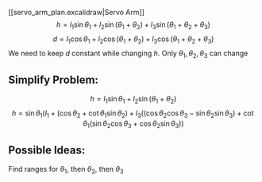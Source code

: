 [[servo_arm_plan.excalidraw|Servo Arm]]
$$ h=l_1\sin\theta_1+l_2\sin(\theta_1+\theta_2)+l_3\sin(\theta_1+\theta_2+\theta_3) $$
$$d=l_1\cos\theta_1+l_2\cos(\theta_1+\theta_2)+l_3\cos(\theta_1+\theta_2+\theta_3)$$
We need to keep $d$ constant while changing $h$. Only $\theta_1, \theta_2, \theta_3$ can change
## Simplify Problem:
$$h=l_1\sin\theta_1+l_2\sin(\theta_1+\theta_2)$$
$$h=\sin\theta_1(l_1+(\cos\theta_2+\cot\theta_1\sin\theta_2)+l_3((\cos\theta_2\cos\theta_3-\sin\theta_2\sin\theta_3)+\cot\theta_1(\sin\theta_2\cos\theta_3+\cos\theta_2\sin\theta_3))$$
## Possible Ideas:
Find ranges for $\theta_1$, then $\theta_2$, then $\theta_3$
